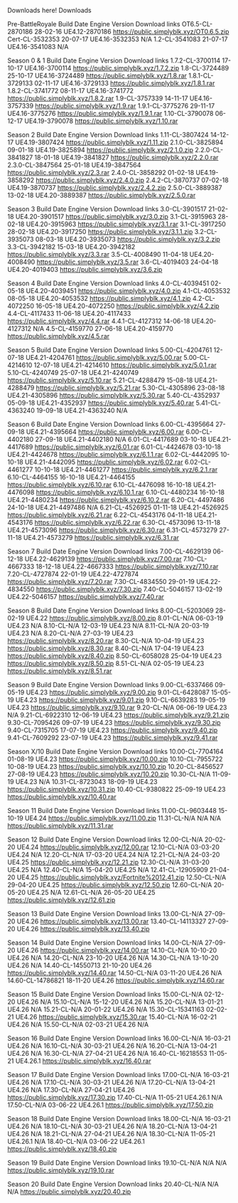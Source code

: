 Downloads here!
Downloads


Pre-BattleRoyale
Build	Date	Engine Version	Download links
OT6.5-CL-2870186	28-02-16	UE4.12-2870186	https://public.simplyblk.xyz/OT0.6.5.zip
Cert-CL-3532353	20-07-17	UE4.16-3532353	N/A
1.2-CL-3541083	21-07-17	UE4.16-3541083	N/A


Season 0 & 1
Build	Date	Engine Version	Download links
1.7.2-CL-3700114	17-10-17	UE4.16-3700114	https://public.simplyblk.xyz/1.7.2.zip
1.8-CL-3724489	25-10-17	UE4.16-3724489	https://public.simplyblk.xyz/1.8.rar
1.8.1-CL-3729133	02-11-17	UE4.16-3729133	https://public.simplyblk.xyz/1.8.1.rar
1.8.2-CL-3741772	08-11-17	UE4.16-3741772	https://public.simplyblk.xyz/1.8.2.rar
1.9-CL-3757339	14-11-17	UE4.16-3757339	https://public.simplyblk.xyz/1.9.rar
1.9.1-CL-3775276	29-11-17	UE4.16-3775276	https://public.simplyblk.xyz/1.9.1.rar
1.10-CL-3790078	06-12-17	UE4.19-3790078	https://public.simplyblk.xyz/1.10.rar


Season 2
Build	Date	Engine Version	Download links
1.11-CL-3807424	14-12-17	UE4.19-3807424	https://public.simplyblk.xyz/1.11.zip
2.1.0-CL-3825894	09-01-18	UE4.19-3825894	https://public.simplyblk.xyz/2.1.0.zip
2.2.0-CL-3841827	18-01-18	UE4.19-3841827	https://public.simplyblk.xyz/2.2.0.rar
2.3.0-CL-3847564	25-01-18	UE4.19-3847564	https://public.simplyblk.xyz/2.3.rar
2.4.0-CL-3858292	01-02-18	UE4.19-3858292	https://public.simplyblk.xyz/2.4.0.zip
2.4.2-CL-3870737	07-02-18	UE4.19-3870737	https://public.simplyblk.xyz/2.4.2.zip
2.5.0-CL-3889387	13-02-18	UE4.20-3889387	https://public.simplyblk.xyz/2.5.0.rar


Season 3
Build	Date	Engine Version	Download links
3.0-CL-3901517	21-02-18	UE4.20-3901517	https://public.simplyblk.xyz/3.0.zip
3.1-CL-3915963	28-02-18	UE4.20-3915963	https://public.simplyblk.xyz/3.1.rar
3.1-CL-3917250	28-02-18	UE4.20-3917250	https://public.simplyblk.xyz/3.1.1.zip
3.2-CL-3935073	08-03-18	UE4.20-3935073	https://public.simplyblk.xyz/3.2.zip
3.3-CL-3942182	15-03-18	UE4.20-3942182	https://public.simplyblk.xyz/3.3.rar
3.5-CL-4008490	11-04-18	UE4.20-4008490	https://public.simplyblk.xyz/3.5.rar
3.6-CL-4019403	24-04-18	UE4.20-4019403	https://public.simplyblk.xyz/3.6.zip


Season 4
Build	Date	Engine Version	Download links
4.0-CL-4039451	02-05-18	UE4.20-4039451	https://public.simplyblk.xyz/4.0.zip
4.1-CL-4053532	08-05-18	UE4.20-4053532	https://public.simplyblk.xyz/4.1.zip
4.2-CL-4072250	16-05-18	UE4.20-4072250	https://public.simplyblk.xyz/4.2.zip
4.4-CL-4117433	11-06-18	UE4.20-4117433	https://public.simplyblk.xyz/4.4.rar
4.4.1-CL-4127312	14-06-18	UE4.20-4127312	N/A
4.5-CL-4159770	27-06-18	UE4.20-4159770	https://public.simplyblk.xyz/4.5.rar


Season 5
Build	Date	Engine Version	Download links
5.00-CL-4204761	12-07-18	UE4.21-4204761	https://public.simplyblk.xyz/5.00.rar
5.00-CL-4214610	12-07-18	UE4.21-4214610	https://public.simplyblk.xyz/5.0.1.rar
5.10-CL-4240749	25-07-18	UE4.21-4240749	https://public.simplyblk.xyz/5.10.rar
5.21-CL-4288479	15-08-18	UE4.21-4288479	https://public.simplyblk.xyz/5.21.rar
5.30-CL-4305896	23-08-18	UE4.21-4305896	https://public.simplyblk.xyz/5.30.rar
5.40-CL-4352937	05-09-18	UE4.21-4352937	https://public.simplyblk.xyz/5.40.rar
5.41-CL-4363240	19-09-18	UE4.21-4363240	N/A


Season 6
Build	Date	Engine Version	Download links
6.00-CL-4395664	27-09-18	UE4.21-4395664	https://public.simplyblk.xyz/6.00.rar
6.00-CL-4402180	27-09-18	UE4.21-4402180	N/A
6.01-CL-4417689	03-10-18	UE4.21-4417689	https://public.simplyblk.xyz/6.01.rar
6.01-CL-4424678	03-10-18	UE4.21-4424678	https://public.simplyblk.xyz/6.1.1.rar
6.02-CL-4442095	10-10-18	UE4.21-4442095	https://public.simplyblk.xyz/6.02.rar
6.02-CL-4461277	10-10-18	UE4.21-4461277	https://public.simplyblk.xyz/6.2.1.rar
6.10-CL-4464155	16-10-18	UE4.21-4464155	https://public.simplyblk.xyz/6.10.rar
6.10-CL-4476098	16-10-18	UE4.21-4476098	https://public.simplyblk.xyz/6.10.1.rar
6.10-CL-4480234	16-10-18	UE4.21-4480234	https://public.simplyblk.xyz/6.10.2.rar
6.20-CL-4497486	24-10-18	UE4.21-4497486	N/A
6.21-CL-4526925	01-11-18	UE4.21-4526925	https://public.simplyblk.xyz/6.21.rar
6.22-CL-4543176	04-11-18	UE4.21-4543176	https://public.simplyblk.xyz/6.22.rar
6.30-CL-4573096	13-11-18	UE4.21-4573096	https://public.simplyblk.xyz/6.30.rar
6.31-CL-4573279	27-11-18	UE4.21-4573279	https://public.simplyblk.xyz/6.31.rar


Season 7
Build	Date	Engine Version	Download links
7.00-CL-4629139	06-12-18	UE4.22-4629139	https://public.simplyblk.xyz/7.00.rar
7.10-CL-4667333	18-12-18	UE4.22-4667333	https://public.simplyblk.xyz/7.10.rar
7.20-CL-4727874	22-01-19	UE4.22-4727874	https://public.simplyblk.xyz/7.20.rar
7.30-CL-4834550	29-01-19	UE4.22-4834550	https://public.simplyblk.xyz/7.30.zip
7.40-CL-5046157	13-02-19	UE4.22-5046157	https://public.simplyblk.xyz/7.40.rar


Season 8
Build	Date	Engine Version	Download links
8.00-CL-5203069	28-02-19	UE4.22	https://public.simplyblk.xyz/8.00.zip
8.01-CL-N/A	06-03-19	UE4.23	N/A
8.10-CL-N/A	12-03-19	UE4.23	N/A
8.11-CL-N/A	20-03-19	UE4.23	N/A
8.20-CL-N/A	27-03-19	UE4.23	https://public.simplyblk.xyz/8.20.rar
8.30-CL-N/A	10-04-19	UE4.23	https://public.simplyblk.xyz/8.30.rar
8.40-CL-N/A	17-04-19	UE4.23	https://public.simplyblk.xyz/8.40.zip
8.50-CL-6058028	25-04-19	UE4.23	https://public.simplyblk.xyz/8.50.zip
8.51-CL-N/A	02-05-19	UE4.23	https://public.simplyblk.xyz/8.51.rar


Season 9
Build	Date	Engine Version	Download links
9.00-CL-6337466	09-05-19	UE4.23	https://public.simplyblk.xyz/9.00.zip
9.01-CL-6428087	15-05-19	UE4.23	https://public.simplyblk.xyz/9.01.zip
9.10-CL-6639283	19-05-19	UE4.23	https://public.simplyblk.xyz/9.10.rar
9.20-CL-N/A	06-06-19	UE4.23	N/A
9.21-CL-6922310	12-06-19	UE4.23	https://public.simplyblk.xyz/9.21.zip
9.30-CL-7095426	09-07-19	UE4.23	https://public.simplyblk.xyz/9.30.zip
9.40-CL-7315705	17-07-19	UE4.23	https://public.simplyblk.xyz/9.40.zip
9.41-CL-7609292	23-07-19	UE4.23	https://public.simplyblk.xyz/9.41.rar


Season X/10
Build	Date	Engine Version	Download links
10.00-CL-7704164	01-08-19	UE4.23	https://public.simplyblk.xyz/10.00.zip
10.10-CL-7955722	10-08-19	UE4.23	https://public.simplyblk.xyz/10.10.zip
10.20-CL-8456527	27-08-19	UE4.23	https://public.simplyblk.xyz/10.20.zip
10.30-CL-N/A	11-09-19	UE4.23	N/A
10.31-CL-8723043	18-09-19	UE4.23	https://public.simplyblk.xyz/10.31.zip
10.40-CL-9380822	25-09-19	UE4.23	https://public.simplyblk.xyz/10.40.rar

Season 11
Build	Date	Engine Version	Download links
11.00-CL-9603448	15-10-19	UE4.24	https://public.simplyblk.xyz/11.00.zip
11.31-CL-N/A	N/A	N/A	https://public.simplyblk.xyz/11.31.rar

Season 12
Build	Date	Engine Version	Download links
12.00-CL-N/A	20-02-20	UE4.24	https://public.simplyblk.xyz/12.00.rar
12.10-CL-N/A	03-03-20	UE4.24	N/A
12.20-CL-N/A	17-03-20	UE4.24	N/A
12.21-CL-N/A	24-03-20	UE4.25	https://public.simplyblk.xyz/12.21.zip
12.30-CL-N/A	31-03-20	UE4.25	N/A
12.40-CL-N/A	15-04-20	UE4.25	N/A
12.41-CL-12905909	21-04-20	UE4.25	https://public.simplyblk.xyz/Fortnite%2012.41.zip
12.50-CL-N/A	29-04-20	UE4.25	https://public.simplyblk.xyz/12.50.zip
12.60-CL-N/A	20-05-20	UE4.25	N/A
12.61-CL-N/A	26-05-20	UE4.25	https://public.simplyblk.xyz/12.61.zip



Season 13
Build	Date	Engine Version	Download links
13.00-CL-N/A	27-09-20	UE4.26	https://public.simplyblk.xyz/13.00.rar
13.40-CL-14113327	27-09-20	UE4.26	https://public.simplyblk.xyz/13.40.zip




Season 14
Build	Date	Engine Version	Download links
14.00-CL-N/A	27-09-20	UE4.26	https://public.simplyblk.xyz/14.00.rar
14.10-CL-N/A	10-10-20	UE4.26	N/A
14.20-CL-N/A	23-10-20	UE4.26	N/A
14.30-CL-N/A	13-10-20	UE4.26	N/A
14.40-CL-14550713	21-10-20	UE4.26	https://public.simplyblk.xyz/14.40.rar
14.50-CL-N/A	03-11-20	UE4.26	N/A
14.60-CL-14786821	18-11-20	UE4.26	https://public.simplyblk.xyz/14.60.rar



Season 15
Build	Date	Engine Version	Download links
15.00-CL-N/A	02-12-20	UE4.26	N/A
15.10-CL-N/A	15-12-20	UE4.26	N/A
15.20-CL-N/A	13-01-21	UE4.26	N/A
15.21-CL-N/A	20-01-22	UE4.26	N/A
15.30-CL-15341163	02-02-21	UE4.26	https://public.simplyblk.xyz/15.30.rar
15.40-CL-N/A	16-02-21	UE4.26	N/A
15.50-CL-N/A	02-03-21	UE4.26	N/A


Season 16
Build	Date	Engine Version	Download links
16.00-CL-N/A	16-03-21	UE4.26	N/A
16.10-CL-N/A	30-03-21	UE4.26	N/A
16.20-CL-N/A	13-04-21	UE4.26	N/A
16.30-CL-N/A	27-04-21	UE4.26	N/A
16.40-CL-16218553	11-05-21	UE4.26.1	https://public.simplyblk.xyz/16.40.rar



Season 17
Build	Date	Engine Version	Download links
17.00-CL-N/A	16-03-21	UE4.26	N/A
17.10-CL-N/A	30-03-21	UE4.26	N/A
17.20-CL-N/A	13-04-21	UE4.26	N/A
17.30-CL-N/A	27-04-21	UE4.26	https://public.simplyblk.xyz/17.30.zip
17.40-CL-N/A	11-05-21	UE4.26.1	N/A
17.50-CL-N/A	03-06-22	UE4.26.1	https://public.simplyblk.xyz/17.50.zip


Season 18
Build	Date	Engine Version	Download links
18.00-CL-N/A	16-03-21	UE4.26	N/A
18.10-CL-N/A	30-03-21	UE4.26	N/A
18.20-CL-N/A	13-04-21	UE4.26	N/A
18.21-CL-N/A	27-04-21	UE4.26	N/A
18.30-CL-N/A	11-05-21	UE4.26.1	N/A
18.40-CL-N/A	03-06-22	UE4.26.1	https://public.simplyblk.xyz/18.40.zip


Season 19
Build	Date	Engine Version	Download links
19.10-CL-N/A	N/A	N/A	https://public.simplyblk.xyz/19.10.rar


Season 20
Build	Date	Engine Version	Download links
20.40-CL-N/A	N/A	N/A	https://public.simplyblk.xyz/20.40.zip
